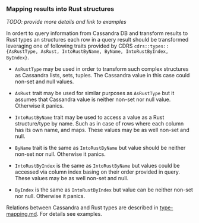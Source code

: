 ### Mapping results into Rust structures

_TODO: provide more details and link to examples_

In ordert to query information from Cassandra DB and transform results to Rust types an structures each row in a query result should be transformed leveraging one of following traits provided by CDRS `cdrs::types::{AsRustType, AsRust, IntoRustByName, ByName, IntoRustByIndex, ByIndex}`.

- `AsRustType` may be used in order to transform such complex structures as Cassandra lists, sets, tuples. The Cassandra value in this case could non-set and null values.

- `AsRust` trait may be used for similar purposes as `AsRustType` but it assumes that Cassandra value is neither non-set nor null value. Otherwise it panics.

- `IntoRustByName` trait may be used to access a value as a Rust structure/type by name. Such as in case of rows where each column has its own name, and maps. These values may be as well non-set and null.

- `ByName` trait is the same as `IntoRustByName` but value should be neither non-set nor null. Otherwise it panics.

- `IntoRustByIndex` is the same as `IntoRustByName` but values could be accessed via column index basing on their order provided in query. These values may be as well non-set and null.

- `ByIndex` is the same as `IntoRustByIndex` but value can be neither non-set nor null. Otherwise it panics.

Relations between Cassandra and Rust types are described in [type-mapping.md](https://github.com/AlexPikalov/cdrs/blob/master/type-mapping.md). For details see examples.
